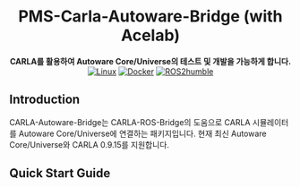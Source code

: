 <div align="center">

# PMS-Carla-Autoware-Bridge (with Acelab)
**CARLA를 활용하여 Autoware Core/Universe의 테스트 및 개발을 가능하게 합니다.**
<br>
[![Linux](https://img.shields.io/badge/os-ubuntu22.04-blue.svg)](https://www.linux.org/)
[![Docker](https://badgen.net/badge/icon/docker?icon=docker&label)](https://www.docker.com/)
[![ROS2humble](https://img.shields.io/badge/ros2-humble-blue.svg)](https://docs.ros.org/en/humble/index.html)

</div>

## Introduction
CARLA-Autoware-Bridge는 CARLA-ROS-Bridge의 도움으로 CARLA 시뮬레이터를 Autoware Core/Universe에 연결하는 패키지입니다. 현재 최신 Autoware Core/Universe와 CARLA 0.9.15를 지원합니다.

## Quick Start Guide
